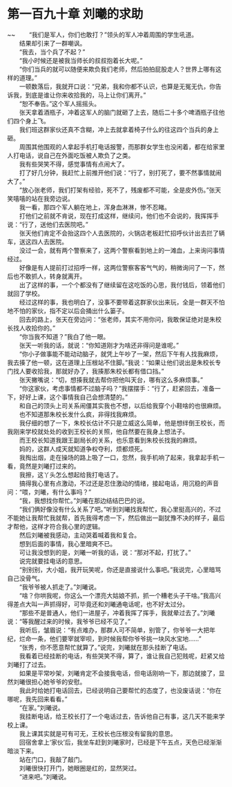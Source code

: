 # 第一百九十章 刘曦的求助

~~
            　　“我们是军人，你们也敢打？”领头的军人冲着周围的学生吼道。<br>　　结果却引来了一群嘲讽。<br>　　“我去，当个兵了不起？”<br>　　“我小时候还是被我当师长的叔叔抱着长大呢。”<br>　　“你们当兵的就可以随便来欺负我们老师，然后拍拍屁股走人？世界上哪有这样的道理。”<br>　　一顿数落后，我就开口说：“兄弟，我和你都不认识，也算是无冤无仇，你告诉我，到底是谁让你来收拾我的，马上让你们离开。”<br>　　“恕不奉告。”这个军人摇摇头。<br>　　张天拿着酒瓶子，冲着这军人的脑门就砸了上去，随后二十多个啤酒瓶子往他们四个身上飞。<br>　　我们班这群家伙还真不含糊，冲上去就拿着椅子什么的往这四个当兵的身上砸。<br>　　周围其他围观的人拿起手机打电话报警，而那群女学生也没闲着，都在给家里人打电话，说自己在外面吃饭被人欺负了之类。<br>　　我有些哭笑不得，感觉事情有点闹大了。<br>　　打了好几分钟，我赶忙上前推开他们说：“行了，别打死了，要不然事情就闹大了。”<br>　　“放心张老师，我们打架有经验，死不了，残废都不可能，全是皮外伤。”张天笑嘻嘻的站在我旁边说。<br>　　我一看，那四个军人躺在地上，浑身血淋淋，惨不忍睹。<br>　　打他们之前就不肯说，现在打成这样，继续问，他们也不会说的，我挥挥手说：“行了，送他们去医院吧。”<br>　　张天他们肯定不会抬这四个人去医院的，火锅店老板赶忙招呼伙计出去拦了辆车，送这四人去医院。<br>　　没过一会，就有两个警察来了，这两个警察看到地上的一滩血，上来询问事情经过。<br>　　好像是有人提前打过招呼一样，这两位警察客客气气的，稍微询问了一下，然后也不敢抓人，转身就离开。<br>　　出了这样的事，一个个都没有了继续留在这吃饭的心思，我付钱后，领着他们就回了学校。<br>　　经过这样的事，我也明白了，没事不要带着这群家伙出来玩，全是一群天不怕地不怕的家伙，指不定以后会捅出什么篓子。<br>　　回去的路上，张天在旁边问：“张老师，其实不用你问，我敢保证绝对是朱校长找人收拾你的。”<br>　　“你当我不知道？”我白了他一眼。<br>　　张天一听我的话，就说：“你知道刚才为啥还非得问是谁呢。”<br>　　“你小子做事能不能动动脑子，就凭上午吵了一架，然后下午有人找我麻烦，我去揍了他一顿，这在道理上压根站不住脚。”我说：“如果让他们说出是朱校长专门找人要收拾我，那就好办了，我揍那朱校长都有借口挡。”<br>　　张天撇嘴说：“切，想揍我就去帮你把他叫天台，哪有这么多麻烦事。”<br>　　“你这家伙，考虑事情都不过脑子吗？”我摆摆手：“行了，赶紧回去，准备一下，好好上课，这个事情我自己会想清楚的。”<br>　　和自己的顶头上司关系闹僵其实我也不想，以后给我穿个小鞋啥的也很麻烦。<br>　　也不知道那朱校长发什么疯，非得找我麻烦。<br>　　我仔细的想了一下，朱校长估计不只是立威这么简单，他是想绊倒王校长，而我刚来学校就处处的收到王校长的关照，他自然要在我身上想法子。<br>　　而王校长知道我跟王副局长的关系，也乐意看到朱校长找我的麻烦。<br>　　妈的，这群人成天就知道争权夺利，烦都烦死。<br>　　我掏出烟，走在操场的路上吸了一口，忽然，我手机响了起来，我拿起手机一看，竟然是刘曦打过来的。<br>　　我擦，这丫头怎么想起给我打电话了。<br>　　搞得我心里有点激动，不过还是忍住激动的情绪，接起电话，用沉稳的声音问：“喂，刘曦，有什么事吗？”<br>　　“我，我想找你帮忙。”刘曦在那边结结巴巴的说。<br>　　“我们俩好像没有什么关系了吧。”听到刘曦找我帮忙，我心里挺高兴的，不过不能她让我帮忙我就帮，首先我得考虑一下，然后做出一副犹豫不决的样子，最后才帮他，这样才符合我心里的逻辑。<br>　　然后刘曦被我感动，主动哭着喊着我和复合。<br>　　想到后面的事情，我心里暗爽不已。<br>　　可让我没想到的是，刘曦一听我的话，说：“那对不起，打扰了。”<br>　　说完就要挂电话的意思。<br>　　“别别别，大小姐，我开玩笑呢，你还是直接说什么事吧。”我说完，心里暗骂自己没骨气。<br>　　“我爷爷被人抓走了。”刘曦说。<br>　　“啥？你哄我呢，你这么一个漂亮大姑娘不抓，抓一个糟老头子干啥。”我高兴得差点大叫一声抓得好，可毕竟还和刘曦通电话呢，也不好太过分。<br>　　“那些不是普通人，他们一进屋子，冲着我挥了挥手，我就晕过去了。”刘曦说：“等我醒过来的时候，我爷爷已经不见了。”<br>　　我听后，皱眉说：“有点难办，那群人可不简单，别管了，你爷爷一大把年纪，烂命一条，他们要宰就宰呗，到时候我帮你爷爷挑一块风水宝地……”<br>　　“张秀，你不愿意帮忙就算了。”说完，刘曦就在那头挂断了电话。<br>　　我看着已经挂断的电话，有些哭笑不得，算了，谁让我自己犯贱呢，赶紧又给刘曦打了过去。<br>　　如果是平常吵架，刘曦肯定不会接我电话，但电话刚响一下，那边就接了，显然刘曦很担心她爷爷的安慰。<br>　　我此时给她打电话回去，已经说明自己要帮忙的态度了，也没废话说：“你在哪呢，我先回来看看。”<br>　　“在家。”刘曦说。<br>　　我挂断电话，给王校长打了一个电话过去，告诉他自己有事，这几天不能来学校上课。<br>　　我上课其实就是可有可无，王校长也压根没有留我的意思。<br>　　回宿舍拿上‘家伙’后，我坐车赶到刘曦家时，已经是下午五点，天色已经渐渐暗淡下来。<br>　　站在门口，我敲了敲门。<br>　　刘曦很快打开门，她眼圈是红的，显然哭过。<br>　　“进来吧。”刘曦说。<br>
	